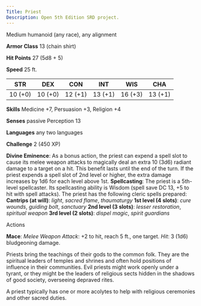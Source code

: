 ```yaml
---
Title: Priest
Description: Open 5th Edition SRD project.
---
```


Medium humanoid (any race), any alignment

**Armor Class** 13 (chain shirt)

**Hit Points** 27 (5d8 + 5)

**Speed** 25 ft.

STR     | DEX     | CON     | INT     | WIS     | CHA
------- | ------- | ------- | ------- | ------- | -------
10 (+0) | 10 (+0) | 12 (+1) | 13 (+1) | 16 (+3) | 13 (+1)

**Skills** Medicine +7, Persuasion +3, Religion +4

**Senses** passive Perception 13

**Languages** any two languages

**Challenge** 2 (450 XP)

**Divine Eminence**: As a bonus action, the priest can expend a spell slot to cause its melee weapon attacks to magically deal an extra 10 (3d6) radiant damage to a target on a hit. This benefit lasts until the end of the turn. If the priest expends a spell slot of 2nd level or higher, the extra damage increases by 1d6 for each level above 1st. **Spellcasting**: The priest is a 5th-level spellcaster. Its spellcasting ability is Wisdom (spell save DC 13, +5 to hit with spell attacks). The priest has the following cleric spells prepared: **Cantrips (at will)**: _light_, _sacred flame_, _thaumaturgy_ **1st level (4 slots)**: _cure wounds_, _guiding bolt_, _sanctuary_ **2nd level (3 slots)**: _lesser restoration_, _spiritual weapon_ **3rd level (2 slots)**: _dispel magic_, _spirit guardians_

Actions

**Mace**: _Melee Weapon Attack_: +2 to hit, reach 5 ft., one target.     _Hit_: 3 (1d6) bludgeoning damage.

Priests bring the teachings of their gods to the common folk. They are the spiritual leaders of temples and shrines and often hold positions of influence in their communities. Evil priests might work openly under a tyrant, or they might be the leaders of religious sects hidden in the shadows of good society, overseeing depraved rites.

A priest typically has one or more acolytes to help with religious ceremonies and other sacred duties.

